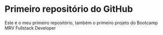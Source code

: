 # Primeiro repositório do GitHub

Este é o meu primeiro repositório, também o primeiro projeto do Bootcamp MRV Fullstack Developer
